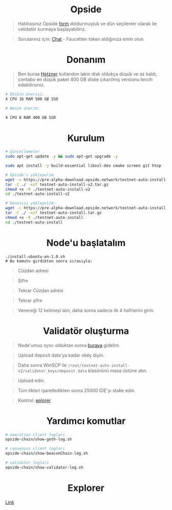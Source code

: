 <h1 align="center"> Opside </h1>

> Hatılrasınız Opside [form](https://t.me/RuesAnnouncement/2073) doldurmuştuk ve dün seçilenler olarak ile validatör kurmaya başlayabiliriz. 

> Sorularınız için: [Chat](https://t.me/RuesChat) - Faucetten token aldığınıza emin olun.

<h1 align="center"> Donanım </h1>

> Ben buraa [Hetzner](https://github.com/ruesandora/Hetzner/blob/main/README.md) kullandım lakin disk oldukça düşük ve az kaldı, contabo en düşük paket 400 GB diske çıkarılmış versionu tercih edebilirsiniz.

```sh
# Ekibin önerisi:
4 CPU 16 RAM 500 GB SSD

# Benim önerim:

4 CPU 8 RAM 400 GB SSD
```

<h1 align="center"> Kurulum </h1>

```sh
# Güncellemeler
sudo apt-get update -y && sudo apt-get upgrade -y

sudo apt install -y build-essential libssl-dev cmake screen git htop

# Opside'ı yükleyelim
wget -c https://pre-alpha-download.opside.network/testnet-auto-install-v2.tar.gz 
tar -C ./ -xzf testnet-auto-install-v2.tar.gz
chmod +x -R ./testnet-auto-install-v2
cd ./testnet-auto-install-v2

# Genesisi yükleyelim:
wget -c https://pre-alpha-download.opside.network/testnet-auto-install.tar.gz 
tar -C ./ -xzf testnet-auto-install.tar.gz
chmod +x -R ./testnet-auto-install
cd ./testnet-auto-install
```

<h1 align="center"> Node'u başlatalım </h1>

```
./install-ubuntu-en-1.0.sh
# Bu komutu girdikten sonra sırasıyla:
```

> Cüzdan adresi

> Şifre

> Tekrar Cüzdan adresi

> Tekrar şifre

> Vereceği 12 kelimeyi alın, daha sonra sadece ilk 4 hafrlerini girin.

<h1 align="center"> Validatör oluşturma </h1>

> Node'umuz sync olduktan sonra [buraya](https://opside.network/validator/deposit) gidelim.

> Upload deposit data'ya kadar okey diyin.

> Daha sonra WinSCP ile `/root/testnet-auto-install-v2/validator_keys/deposit_data` klasörünü masa üstüne atın.

> Upload edin.

> Tüm tikleri işaretledikten sonra 25000 IDE'yı stake edin.

> Kontrol: [eplorer](https://pre-alpha-beacon.opside.info/)


<h1 align="center"> Yardımcı komutlar </h1>

```sh
# execution client logları
opside-chain/show-geth-log.sh

# consensus client logları
opside-chain/show-beaconChain-log.sh

# validatör logları
opside-chain/show-validator-log.sh
```
<h1 align="center"> Explorer </h1>

[Link](https://pre-alpha.opside.info/)
